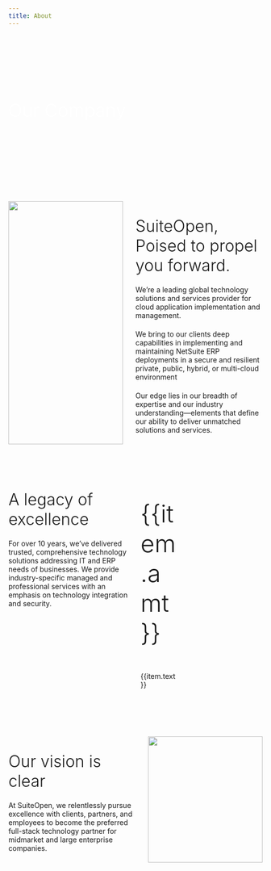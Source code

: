 ```yaml
---
title: About
---
```


<div class="banner-wrap">
<div class="layout-mid banner-text"> Our Company </div>
</div>
<div >
   <div class="layout-mid talk">
      <div class="talk-right">
       <img src="/asset/about-poised.webp"/>
      </div>
      <div class="talk-left">
          <p class="tl-title">SuiteOpen, Poised to propel you forward.</p>
          <p class="tl-desc">We’re a leading global technology solutions and services provider for cloud application implementation and management. </p>
          <p class="tl-desc">We bring to our clients deep capabilities in implementing and maintaining NetSuite ERP deployments  in a secure and resilient private, public, hybrid, or multi-cloud environment </p>
          <p class="tl-desc">Our edge lies in our breadth of expertise and our industry understanding—elements that define our ability to deliver unmatched solutions and services. </p>
      </div>
   </div>
</div>
<div class="light-bg">
<div class="layout-mid talk">
   <div class="history">
      <p class="tl-title">A legacy of excellence</p>
      <p class="tl-desc">For over 10 years, we’ve delivered trusted, comprehensive technology solutions addressing IT and ERP needs of businesses. We provide industry-specific managed and professional services with an emphasis on technology integration and security.</p>
   </div>
   <div class="history h-flex">
       <div class="h-col" v-for="item in cases">
          <p class="amt">{{item.amt}}</p>
          <p class="subject">{{item.text}}</p>
       </div>
   </div>
</div>
</div>
<div >
   <div class="layout-mid talk">
      <div class="talk-left">
          <p class="tl-title">Our vision is clear</p>
          <p class="tl-desc">At SuiteOpen, we relentlessly pursue excellence with clients, partners, and employees to become the preferred full-stack technology partner for midmarket and large enterprise companies. ​  </p>
      </div>
       <div class="talk-right">
        <img src="/asset/solution-lead.jpg"/>
       </div>
   </div>
</div>

<script setup>
    const cases = [
        { text: 'Technology certifications', amt: '1,756' },
        { text: 'Countries', amt: '15' },
        { text: 'Local Offices', amt: '26' },
        { text: 'Projects implemented in 2022', amt: '189' },
        { text: 'Active Enterprise Customers', amt: '800+' },
        { text: 'Consultants', amt: '1,000' },
    ]
</script>

<style scoped>
    .h-flex{
        display: flex;
        flex-wrap: wrap;
    }
    .h-col{
        width: 30%;
        margin-bottom: 20px;
        margin-right: 2%;
    }
    .h-col .amt{
        font-size: 48px;
        color: var(--color-primary);
        font-weight: 300;
    }
    .subject{
        margin-top: 10px;
    }
    .history{
        width: 48%;
    }
    .p-30{
        padding: 30px 0;
    }
    .banner-wrap{
         height: 300px;
        background: url('/asset/aboutbanner.webp');
        background-size: contain 100%;
        background-position: center;
    }
    .banner-text{
        font-size: 36px;
        color: #fff;
        height: 100%;
        align-items: center;
        display: flex;
        font-weight: 300;
    }
.tl-title{
    font-size: 32px;
    color: var(--color-primary);
    margin-bottom: 20px;
    font-weight: 300;
    margin-top: 30px;
}
.tl-desc{
    margin-bottom: 20px;
}
.talk-right img {
    width: 100%;
}

.talk{
    padding: 30px 0;
    display: flex;
    justify-content: space-between;
}
.talk-left{
    width: 50%;
}
.talk-right{
    width: 45%;
}
.light-bg{
    background: var(--light-bg);
}
</style>